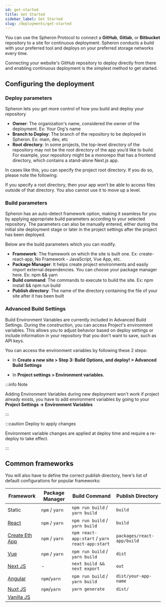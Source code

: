 ```yaml
---
id: get-started
title: Get Started
sidebar_label: Get Started
slug: /deployments/get-started
---
```


You can use the Spheron Protocol to connect a **GitHub**, **Gitlab**, or **Bitbucket** repository to a site for continuous deployment. Spheron conducts a build with your preferred tool and deploys on your preferred storage networks every time.

Connecting your website's GitHub repository to deploy directly from there and enabling continuous deployment is the simplest method to get started.

## Configuring the deployment

### Deploy parameters

Spheron lets you get more control of how you build and deploy your repository

- **Owner**: The organization's name, considered the owner of the deployment. Ex: Your Org's name
- **Branch to Deploy**: The branch of the repository to be deployed in Spheron. Ex: main, dev, etc
- **Root directory**: In some projects, the top-level directory of the repository may not be the root directory of the app you’d like to build. For example, your repository might be a monorepo that has a frontend directory, which contains a stand-alone Next.js app.

In cases like this, you can specify the project root directory. If you do so, please note the following:

If you specify a root directory, then your app won’t be able to access files outside of that directory. You also cannot use it to move up a level.

### Build parameters

Spheron has an auto-detect framework option, making it seamless for you by applying appropriate build parameters according to your selected repository. The parameters can also be manually entered, either during the initial site deployment stage or later in the project settings after the project has been deployed.

Below are the build parameters which you can modify.

- **Framework**: The framework on which the site is built one. Ex: create-react-app, No Framework - JavaScript, Vue App, etc.
- **Package Manager**: It helps create project environments and easily import external dependencies. You can choose your package manager here. Ex: npm && yarn
- **Build command**: The commands to execute to build the site. Ex: npm install && npm run build
- **Publish directory**: The name of the directory containing the file of your site after it has been built

### Advanced Build Settings

Build Environment Variables are currently included in Advanced Build Settings. During the construction, you can access Project's environment variables. This allows you to adjust behavior based on deploy settings or include information in your repository that you don't want to save, such as API keys.

You can access the environment variables by following these 2 steps:

- In **Create a new site > Step 3: Build Options, and deploy! > Advanced Build Settings**

- In **Project settings > Environment variables.**

:::info Note

Adding Environment Variables during new deployment won't work if project already exists, you have to add environment variables by going to your **Project Settings -> Environment Variables**

:::

:::caution Deploy to apply changes

Environment variable changes are applied at deploy time and require a re-deploy to take effect.

:::

## Common frameworks

You will also have to define the correct publish directory, here's list of default configurations for popular frameworks:

| Framework                                                     | Package Manager | Build Command                                  | Publish Directory          |
| ------------------------------------------------------------- | --------------- | ---------------------------------------------- | -------------------------- |
| Static                                                        | `npm` / `yarn`  | `npm run build` / `yarn build`                 | `build`                    |
| [React](https://reactjs.org/)                                 | `npm` / `yarn`  | `npm run build` / `yarn build`                 | `build`                    |
| [Create Eth App](https://github.com/paulrberg/create-eth-app) | `npm` / `yarn`  | `npm react-app:start` / `yarn react-app:start` | `packages/react-app/build` |
| [Vue](https://vuejs.org/)                                     | `npm` / `yarn`  | `npm run build` / `yarn build`                 | `dist`                     |
| [Next JS](https://nextjs.org/)                                | -               | `next build && next export`                    | `out`                      |
| [Angular](https://angular.io/)                                | `npm`/`yarn`    | `npm run build` / `yarn build`                 | `dist/your-app-name`       |
| [Nuxt JS](https://nuxtjs.org/)                                | `npm`/`yarn`    | `yarn generate`                 | `dist/`       |
| [Vanilla JS](http://vanilla-js.com/)                                |    |               |       |

